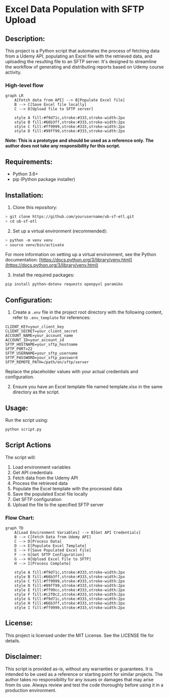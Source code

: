 # Excel Data Population with SFTP Upload

## Description:

This project is a Python script that automates the process of fetching data from a Udemy API, populating an Excel file with the retrieved data, and uploading the resulting file to an SFTP server. It's designed to streamline the workflow of generating and distributing reports based on Udemy course activity.

### High-level flow

```mermaid
graph LR
    A[Fetch data from API] --> B[Populate Excel file]
    B --> C[Save Excel file locally]
    C --> D[Upload file to SFTP server]

    style A fill:#f9d71c,stroke:#333,stroke-width:2px
    style B fill:#66b3ff,stroke:#333,stroke-width:2px
    style C fill:#ff9999,stroke:#333,stroke-width:2px
    style D fill:#99ff99,stroke:#333,stroke-width:2px
```

**Note: This is a prototype and should be used as a reference only. The author does not take any responsibility for this script.**

## Requirements:

- Python 3.6+
- pip (Python package installer)

## Installation:

1. Clone this repository:

```bash
> git clone https://github.com/yourusername/ub-sf-etl.git
> cd ub-sf-etl
```

2. Set up a virtual environment (recommended):

```bash
> python -m venv venv
> source venv/bin/activate
```

For more information on setting up a virtual environment, see the Python documentation: [https://docs.python.org/3/library/venv.html](https://docs.python.org/3/library/venv.html)

3. Install the required packages:

```bash
pip install python-dotenv requests openpyxl paramiko
```

## Configuration:

1. Create a `.env` file in the project root directory with the following content, refer to `.env_template` for references:

```
CLIENT_KEY=your_client_key
CLIENT_SECRET=your_client_secret
ACCOUNT_NAME=your_account_name
ACCOUNT_ID=your_account_id
SFTP_HOSTNAME=your_sftp_hostname
SFTP_PORT=22
SFTP_USERNAME=your_sftp_username
SFTP_PASSWORD=your_sftp_password
SFTP_REMOTE_PATH=/path/on/sftp/server
```

Replace the placeholder values with your actual credentials and configuration.

2. Ensure you have an Excel template file named template.xlsx in the same directory as the script.

## Usage:

Run the script using:

```bash
python script.py
```

## Script Actions

The script will:

1. Load environment variables
2. Get API credentials
3. Fetch data from the Udemy API
4. Process the retrieved data
5. Populate the Excel template with the processed data
6. Save the populated Excel file locally
7. Get SFTP configuration
8. Upload the file to the specified SFTP server

### Flow Chart:

```mermaid
graph TD
    A[Load Environment Variables] --> B[Get API Credentials]
    B --> C[Fetch Data from Udemy API]
    C --> D[Process Data]
    D --> E[Populate Excel Template]
    E --> F[Save Populated Excel File]
    F --> G[Get SFTP Configuration]
    G --> H[Upload Excel File to SFTP]
    H --> I[Process Complete]

    style A fill:#f9d71c,stroke:#333,stroke-width:2px
    style B fill:#66b3ff,stroke:#333,stroke-width:2px
    style C fill:#ff9999,stroke:#333,stroke-width:2px
    style D fill:#99ff99,stroke:#333,stroke-width:2px
    style E fill:#ff99cc,stroke:#333,stroke-width:2px
    style F fill:#c2f0c2,stroke:#333,stroke-width:2px
    style G fill:#f9d71c,stroke:#333,stroke-width:2px
    style H fill:#66b3ff,stroke:#333,stroke-width:2px
    style I fill:#ff9999,stroke:#333,stroke-width:2px
```

## License:

This project is licensed under the MIT License. See the LICENSE file for details.

## Disclaimer:

This script is provided as-is, without any warranties or guarantees. It is intended to be used as a reference or starting point for similar projects. The author takes no responsibility for any issues or damages that may arise from its use. Always review and test the code thoroughly before using it in a production environment.
